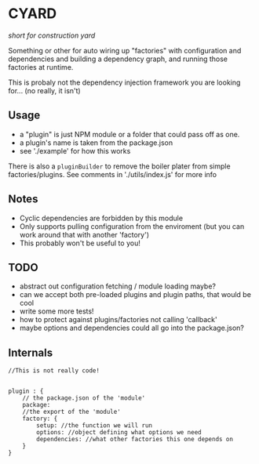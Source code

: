 # CYARD

_short for construction yard_

Something or other for auto wiring up "factories" with configuration and dependencies
and building a dependency graph, and running those factories at runtime.

This is probaly not the dependency injection framework you are looking for... (no really, it isn't)

## Usage

- a "plugin" is just NPM module or a folder that could pass off as one.
- a plugin's name is taken from the package.json
- see './example' for how this works

There is also a `pluginBuilder` to remove the boiler plater from simple factories/plugins.
See comments in './utils/index.js' for more info




## Notes

- Cyclic dependencies are forbidden by this module
- Only supports pulling configuration from the enviroment (but you can work around that with another 'factory')
- This probably won't be useful to you!

## TODO

- abstract out configuration fetching / module loading maybe?
- can we accept both pre-loaded plugins and plugin paths, that would be cool
- write some more tests!
- how to protect against plugins/factories not calling 'callback'
- maybe options and dependencies could all go into the package.json?


## Internals

```
//This is not really code!


plugin : {
    // the package.json of the 'module'
    package: 
    //the export of the 'module'
    factory: {
        setup: //the function we will run
        options: //object defining what options we need
        dependencies: //what other factories this one depends on
    }
}

```